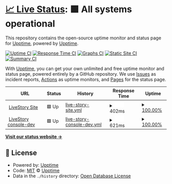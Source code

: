 # [📈 Live Status](https://demo.upptime.js.org): <!--live status--> **🟩 All systems operational**

This repository contains the open-source uptime monitor and status page for [Upptime](https://upptime.js.org), powered by [Upptime](https://github.com/upptime/upptime).

[![Uptime CI](https://github.com/Live-Story/status/workflows/Uptime%20CI/badge.svg)](https://github.com/Live-Story/status/actions?query=workflow%3A%22Uptime+CI%22)
[![Response Time CI](https://github.com/Live-Story/status/workflows/Response%20Time%20CI/badge.svg)](https://github.com/Live-Story/status/actions?query=workflow%3A%22Response+Time+CI%22)
[![Graphs CI](https://github.com/Live-Story/status/workflows/Graphs%20CI/badge.svg)](https://github.com/Live-Story/status/actions?query=workflow%3A%22Graphs+CI%22)
[![Static Site CI](https://github.com/Live-Story/status/workflows/Static%20Site%20CI/badge.svg)](https://github.com/Live-Story/status/actions?query=workflow%3A%22Static+Site+CI%22)
[![Summary CI](https://github.com/Live-Story/status/workflows/Summary%20CI/badge.svg)](https://github.com/Live-Story/status/actions?query=workflow%3A%22Summary+CI%22)

With [Upptime](https://upptime.js.org), you can get your own unlimited and free uptime monitor and status page, powered entirely by a GitHub repository. We use [Issues](https://github.com/upptime/upptime/issues) as incident reports, [Actions](https://github.com/Live-Story/status/actions) as uptime monitors, and [Pages](https://demo.upptime.js.org) for the status page.

<!--start: status pages-->
<!-- This summary is generated by Upptime (https://github.com/upptime/upptime) -->
<!-- Do not edit this manually, your changes will be overwritten -->
<!-- prettier-ignore -->
| URL | Status | History | Response Time | Uptime |
| --- | ------ | ------- | ------------- | ------ |
| <img alt="" src="https://favicons.githubusercontent.com/www.livestory.nyc" height="13"> [LiveStory Site](https://www.livestory.nyc/) | 🟩 Up | [live-story-site.yml](https://github.com/Live-Story/status/commits/HEAD/history/live-story-site.yml) | <details><summary><img alt="Response time graph" src="./graphs/live-story-site/response-time-week.png" height="20"> 402ms</summary><br><a href="https://demo.upptime.js.org/history/live-story-site"><img alt="Response time 402" src="https://img.shields.io/endpoint?url=https%3A%2F%2Fraw.githubusercontent.com%2FLive-Story%2Fstatus%2FHEAD%2Fapi%2Flive-story-site%2Fresponse-time.json"></a><br><a href="https://demo.upptime.js.org/history/live-story-site"><img alt="24-hour response time 402" src="https://img.shields.io/endpoint?url=https%3A%2F%2Fraw.githubusercontent.com%2FLive-Story%2Fstatus%2FHEAD%2Fapi%2Flive-story-site%2Fresponse-time-day.json"></a><br><a href="https://demo.upptime.js.org/history/live-story-site"><img alt="7-day response time 402" src="https://img.shields.io/endpoint?url=https%3A%2F%2Fraw.githubusercontent.com%2FLive-Story%2Fstatus%2FHEAD%2Fapi%2Flive-story-site%2Fresponse-time-week.json"></a><br><a href="https://demo.upptime.js.org/history/live-story-site"><img alt="30-day response time 402" src="https://img.shields.io/endpoint?url=https%3A%2F%2Fraw.githubusercontent.com%2FLive-Story%2Fstatus%2FHEAD%2Fapi%2Flive-story-site%2Fresponse-time-month.json"></a><br><a href="https://demo.upptime.js.org/history/live-story-site"><img alt="1-year response time 402" src="https://img.shields.io/endpoint?url=https%3A%2F%2Fraw.githubusercontent.com%2FLive-Story%2Fstatus%2FHEAD%2Fapi%2Flive-story-site%2Fresponse-time-year.json"></a></details> | <details><summary><a href="https://demo.upptime.js.org/history/live-story-site">100.00%</a></summary><a href="https://demo.upptime.js.org/history/live-story-site"><img alt="All-time uptime 100.00%" src="https://img.shields.io/endpoint?url=https%3A%2F%2Fraw.githubusercontent.com%2FLive-Story%2Fstatus%2FHEAD%2Fapi%2Flive-story-site%2Fuptime.json"></a><br><a href="https://demo.upptime.js.org/history/live-story-site"><img alt="24-hour uptime 100.00%" src="https://img.shields.io/endpoint?url=https%3A%2F%2Fraw.githubusercontent.com%2FLive-Story%2Fstatus%2FHEAD%2Fapi%2Flive-story-site%2Fuptime-day.json"></a><br><a href="https://demo.upptime.js.org/history/live-story-site"><img alt="7-day uptime 100.00%" src="https://img.shields.io/endpoint?url=https%3A%2F%2Fraw.githubusercontent.com%2FLive-Story%2Fstatus%2FHEAD%2Fapi%2Flive-story-site%2Fuptime-week.json"></a><br><a href="https://demo.upptime.js.org/history/live-story-site"><img alt="30-day uptime 100.00%" src="https://img.shields.io/endpoint?url=https%3A%2F%2Fraw.githubusercontent.com%2FLive-Story%2Fstatus%2FHEAD%2Fapi%2Flive-story-site%2Fuptime-month.json"></a><br><a href="https://demo.upptime.js.org/history/live-story-site"><img alt="1-year uptime 100.00%" src="https://img.shields.io/endpoint?url=https%3A%2F%2Fraw.githubusercontent.com%2FLive-Story%2Fstatus%2FHEAD%2Fapi%2Flive-story-site%2Fuptime-year.json"></a></details>
| <img alt="" src="https://favicons.githubusercontent.com/console-dev.livestory.io" height="13"> [LiveStory console-dev](https://console-dev.livestory.io/#/login) | 🟩 Up | [live-story-console-dev.yml](https://github.com/Live-Story/status/commits/HEAD/history/live-story-console-dev.yml) | <details><summary><img alt="Response time graph" src="./graphs/live-story-console-dev/response-time-week.png" height="20"> 621ms</summary><br><a href="https://demo.upptime.js.org/history/live-story-console-dev"><img alt="Response time 621" src="https://img.shields.io/endpoint?url=https%3A%2F%2Fraw.githubusercontent.com%2FLive-Story%2Fstatus%2FHEAD%2Fapi%2Flive-story-console-dev%2Fresponse-time.json"></a><br><a href="https://demo.upptime.js.org/history/live-story-console-dev"><img alt="24-hour response time 621" src="https://img.shields.io/endpoint?url=https%3A%2F%2Fraw.githubusercontent.com%2FLive-Story%2Fstatus%2FHEAD%2Fapi%2Flive-story-console-dev%2Fresponse-time-day.json"></a><br><a href="https://demo.upptime.js.org/history/live-story-console-dev"><img alt="7-day response time 621" src="https://img.shields.io/endpoint?url=https%3A%2F%2Fraw.githubusercontent.com%2FLive-Story%2Fstatus%2FHEAD%2Fapi%2Flive-story-console-dev%2Fresponse-time-week.json"></a><br><a href="https://demo.upptime.js.org/history/live-story-console-dev"><img alt="30-day response time 621" src="https://img.shields.io/endpoint?url=https%3A%2F%2Fraw.githubusercontent.com%2FLive-Story%2Fstatus%2FHEAD%2Fapi%2Flive-story-console-dev%2Fresponse-time-month.json"></a><br><a href="https://demo.upptime.js.org/history/live-story-console-dev"><img alt="1-year response time 621" src="https://img.shields.io/endpoint?url=https%3A%2F%2Fraw.githubusercontent.com%2FLive-Story%2Fstatus%2FHEAD%2Fapi%2Flive-story-console-dev%2Fresponse-time-year.json"></a></details> | <details><summary><a href="https://demo.upptime.js.org/history/live-story-console-dev">100.00%</a></summary><a href="https://demo.upptime.js.org/history/live-story-console-dev"><img alt="All-time uptime 100.00%" src="https://img.shields.io/endpoint?url=https%3A%2F%2Fraw.githubusercontent.com%2FLive-Story%2Fstatus%2FHEAD%2Fapi%2Flive-story-console-dev%2Fuptime.json"></a><br><a href="https://demo.upptime.js.org/history/live-story-console-dev"><img alt="24-hour uptime 100.00%" src="https://img.shields.io/endpoint?url=https%3A%2F%2Fraw.githubusercontent.com%2FLive-Story%2Fstatus%2FHEAD%2Fapi%2Flive-story-console-dev%2Fuptime-day.json"></a><br><a href="https://demo.upptime.js.org/history/live-story-console-dev"><img alt="7-day uptime 100.00%" src="https://img.shields.io/endpoint?url=https%3A%2F%2Fraw.githubusercontent.com%2FLive-Story%2Fstatus%2FHEAD%2Fapi%2Flive-story-console-dev%2Fuptime-week.json"></a><br><a href="https://demo.upptime.js.org/history/live-story-console-dev"><img alt="30-day uptime 100.00%" src="https://img.shields.io/endpoint?url=https%3A%2F%2Fraw.githubusercontent.com%2FLive-Story%2Fstatus%2FHEAD%2Fapi%2Flive-story-console-dev%2Fuptime-month.json"></a><br><a href="https://demo.upptime.js.org/history/live-story-console-dev"><img alt="1-year uptime 100.00%" src="https://img.shields.io/endpoint?url=https%3A%2F%2Fraw.githubusercontent.com%2FLive-Story%2Fstatus%2FHEAD%2Fapi%2Flive-story-console-dev%2Fuptime-year.json"></a></details>

<!--end: status pages-->

[**Visit our status website →**](https://demo.upptime.js.org)

## 📄 License

- Powered by: [Upptime](https://github.com/upptime/upptime)
- Code: [MIT](./LICENSE) © [Upptime](https://upptime.js.org)
- Data in the `./history` directory: [Open Database License](https://opendatacommons.org/licenses/odbl/1-0/)
